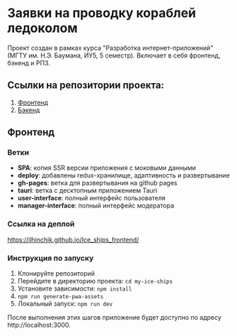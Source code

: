 # Заявки на проводку кораблей ледоколом
Проект создан в рамках курса "Разработка интернет-приложений" (МГТУ им. Н.Э. Баумана, ИУ5, 5 семестр). Включает в себя фронтенд, бэкенд и РПЗ.

## Ссылки на репозитории проекта:
1. [Фронтенд](https://github.com/Ilhinchik/Ice_ships_frontend)
2. [Бэкенд](https://github.com/Ilhinchik/Ice_ships)


## Фронтенд

### Ветки
- **SPA**: копия SSR версии приложения с моковыми данными
- **deploy**: добавлены redux-хранилище, адаптивность и развертывание
- **gh-pages**: ветка для развертывания на github pages
- **tauri**: ветка с десктопным приложением Tauri
- **user-interface**: полный интерфейс пользователя
- **manager-interface**: полный интерфейс модератора

### Ссылка на деплой
https://ilhinchik.github.io/Ice_ships_frontend/

### Инструкция по запуску
1. Клонируйте репозиторий
2. Перейдите в директорию проекта: `cd my-ice-ships`
3. Установите зависимости: `npm install`
4. `npm run generate-pwa-assets`
5. Локальный запуск: `npm run dev`

После выполнения этих шагов приложение будет доступно по адресу http://localhost:3000.

